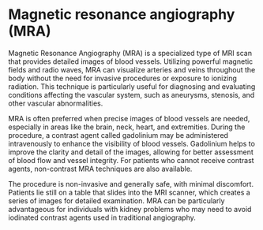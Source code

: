 <!--
source: GPT-4o
abbr: MRA
tags: imaging tests
-->

# Magnetic resonance angiography (MRA)

Magnetic Resonance Angiography (MRA) is a specialized type of MRI scan that provides detailed images of blood vessels. Utilizing powerful magnetic fields and radio waves, MRA can visualize arteries and veins throughout the body without the need for invasive procedures or exposure to ionizing radiation. This technique is particularly useful for diagnosing and evaluating conditions affecting the vascular system, such as aneurysms, stenosis, and other vascular abnormalities.

MRA is often preferred when precise images of blood vessels are needed, especially in areas like the brain, neck, heart, and extremities. During the procedure, a contrast agent called gadolinium may be administered intravenously to enhance the visibility of blood vessels. Gadolinium helps to improve the clarity and detail of the images, allowing for better assessment of blood flow and vessel integrity. For patients who cannot receive contrast agents, non-contrast MRA techniques are also available.

The procedure is non-invasive and generally safe, with minimal discomfort. Patients lie still on a table that slides into the MRI scanner, which creates a series of images for detailed examination. MRA can be particularly advantageous for individuals with kidney problems who may need to avoid iodinated contrast agents used in traditional angiography.

